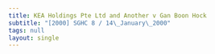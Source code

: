 ```yaml
---
title: KEA Holdings Pte Ltd and Another v Gan Boon Hock
subtitle: "[2000] SGHC 8 / 14\_January\_2000"
tags: null
layout: single
---
```


